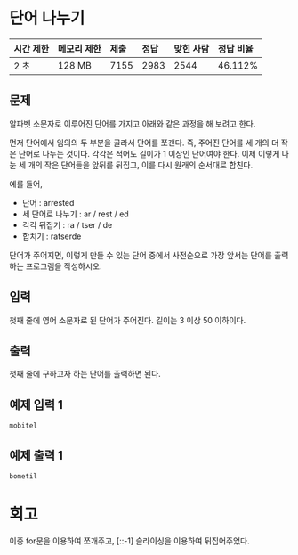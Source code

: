 # 단어 나누기

| 시간 제한 | 메모리 제한 | 제출 | 정답 | 맞힌 사람 | 정답 비율 |
| :-------- | :---------- | :--- | :--- | :-------- | :-------- |
| 2 초      | 128 MB      | 7155 | 2983 | 2544      | 46.112%   |

## 문제

알파벳 소문자로 이루어진 단어를 가지고 아래와 같은 과정을 해 보려고 한다.

먼저 단어에서 임의의 두 부분을 골라서 단어를 쪼갠다. 즉, 주어진 단어를 세 개의 더 작은 단어로 나누는 것이다. 각각은 적어도 길이가 1 이상인 단어여야 한다. 이제 이렇게 나눈 세 개의 작은 단어들을 앞뒤를 뒤집고, 이를 다시 원래의 순서대로 합친다.

예를 들어,

- 단어 : arrested
- 세 단어로 나누기 : ar / rest / ed
- 각각 뒤집기 : ra / tser / de
- 합치기 : ratserde

단어가 주어지면, 이렇게 만들 수 있는 단어 중에서 사전순으로 가장 앞서는 단어를 출력하는 프로그램을 작성하시오.

## 입력

첫째 줄에 영어 소문자로 된 단어가 주어진다. 길이는 3 이상 50 이하이다.

## 출력

첫째 줄에 구하고자 하는 단어를 출력하면 된다.

## 예제 입력 1 

```
mobitel
```

## 예제 출력 1 

```
bometil
```

# 회고

이중 for문을 이용하여 쪼개주고, [::-1] 슬라이싱을 이용하여 뒤집어주었다.